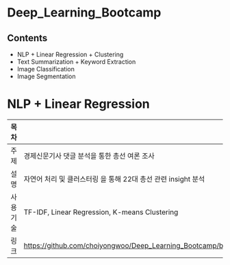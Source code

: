 # Deep_Learning_Bootcamp

## Contents
+ NLP + Linear Regression + Clustering
+ Text Summarization + Keyword Extraction
+ Image Classification
+ Image Segmentation

# NLP + Linear Regression
|목차|설명|
|--|--|
|주제|경제신문기사 댓글 분석을 통한 총선 여론 조사|
|설명|자연어 처리 및 클러스터링 을 통해 22대 총선 관련 insight 분석|
|사용기술|TF-IDF, Linear Regression, K-means Clustering|
|링크|https://github.com/choiyongwoo/Deep_Learning_Bootcamp/blob/main/text_mining_project_1/text_mining_project1_%EB%B0%9C%ED%91%9C%EC%9E%90%EB%A3%8C.pdf|


